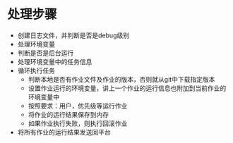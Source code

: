 # 处理步骤
* 创建日志文件，并判断是否是debug级别
* 处理环境变量
* 判断是否是后台运行
* 处理环境变量中的任务信息
* 循环执行任务
  * 判断本地是否有作业文件及作业的版本，否则就从git中下载指定版本
  * 设置作业运行的环境变量，讲上一个作业的运行信息也附加到当前作业的环境变量中
  * 按照要求：用户，优先级等运行作业
  * 将作业的运行结果保存到内存
  * 如果作业执行失败，则执行回滚作业
* 将所有作业的运行结果发送回平台
